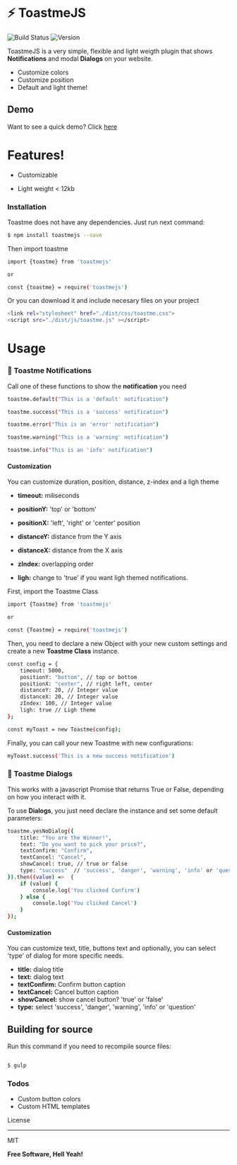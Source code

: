 # :zap: ToastmeJS

![Build Status](https://travis-ci.org/joemccann/dillinger.svg?branch=master)
![Version](https://img.shields.io/npm/v/toastmejs.svg?branch=master)

  
ToastmeJS is a very simple, flexible and light weigth plugin that shows **Notifications** and modal **Dialogs** on your website.

- Customize colors
- Customize position
- Default and light theme!

## Demo

Want to see a quick demo? Click [here](https://alexsegen.github.io/toastmejs/)

  

  

# Features!

  

  

  

- Customizable

  

- Light weight < 12kb

  

  

  

### Installation

  

  

  

Toastme does not have any dependencies. Just run next command:

  

  

```sh 
$ npm install toastmejs --save
```

  

Then import toastme 

  

  

```sh
import {toastme} from 'toastmejs'

or

const {toastme} = require('toastmejs')
```


  

  

Or you can download it and include necesary files on your project

  

  

```sh 
<link rel="stylesheet" href="./dist/css/toastme.css">
<script src="./dist/js/toastme.js" ></script>
```

  

  

# Usage


### 📣 Toastme Notifications
  

  

Call one of these functions to show the **notification** you need

  

  

```sh 
toastme.default("This is a 'default' notification")

toastme.success("This is a 'success' notification")

toastme.error("This is an 'error' notification")

toastme.warning("This is a 'warning' notification")

toastme.info("This is an 'info' notification")
```

  

  

#### Customization
You can customize duration, position, distance, z-index and a ligh theme

  

  

  

-  **timeout:** miliseconds

  

-  **positionY:** 'top' or 'bottom'

  

-  **positionX:** 'left', 'right' or 'center' position

  

-  **distanceY:** distance from the Y axis

  

-  **distanceX:** distance from the X axis

  

-  **zIndex:** overlapping order

  

-  **ligh:** change to 'true' if you want ligh themed notifications.

  

First, import the Toastme Class
  

```sh
import {Toastme} from 'toastmejs'

or

const {Toastme} = require('toastmejs')
```

  

Then, you need to declare a new Object with your new custom settings and create a new **Toastme Class** instance.

  

  

```sh
const config = {
	timeout: 5000,
	positionY: "bottom", // top or bottom
	positionX: "center", // right left, center
	distanceY: 20, // Integer value
	distanceX: 20, // Integer value
	zIndex: 100, // Integer value
	ligh: true // Ligh theme
};

const myToast = new Toastme(config); 
```

 
Finally, you can call your new Toastme with new configurations:

```sh
myToast.success('This is a new success notification')
```

  

  ### 💬 Toastme Dialogs
  

  

This works with a javascript Promise that returns True or False, depending on how you interact with it. 

To use **Dialogs**, you just need declare the instance and set some default parameters:

```sh 
toastme.yesNoDialog({ 
	title: "You are the Winner!",
	text: "Do you want to pick your price?",
	textConfirm: "Confirm",
	textCancel: "Cancel",
	showCancel: true, // true or false 
	type: "success"  // 'success', 'danger', 'warning', 'info' or 'question' (optional)
}).then((value) =>  { 
	if (value) {
		console.log('You clicked Confirm')
	} else {
		console.log('You clicked Cancel')
	} 
});
```

  #### Customization
You can customize text, title, buttons text and optionally, you can select 'type' of dialog for more specific needs.

-  **title:** dialog title
-  **text:** dialog text
-  **textConfirm:** Confirm button caption
-  **textCancel:** Cancel button caption
-  **showCancel:** show cancel button? 'true' or 'false'
 -  **type:** select 'success', 'danger', 'warning', 'info' or 'question'

 

## Building for source

  

  

Run this command if you need to recompile source files:

 ```sh

$ gulp

```
 

### Todos

  

  

  
- Custom button colors
- Custom HTML templates

  

  

  

License

  

  

----

  

  

  

MIT

  

  

  

**Free Software, Hell Yeah!**
